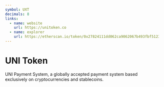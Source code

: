 ```yaml
---
symbol: UXT
decimals: 8
links:
  - name: website
    url: https://unitoken.co
  - name: explorer
    url: https://etherscan.io/token/0x27824111dd062ca9062067b493fbf512328928ba
---
```


# UNI Token

UNI Payment System, a globally accepted payment system based exclusively on cryptocurrencies and stablecoins.
